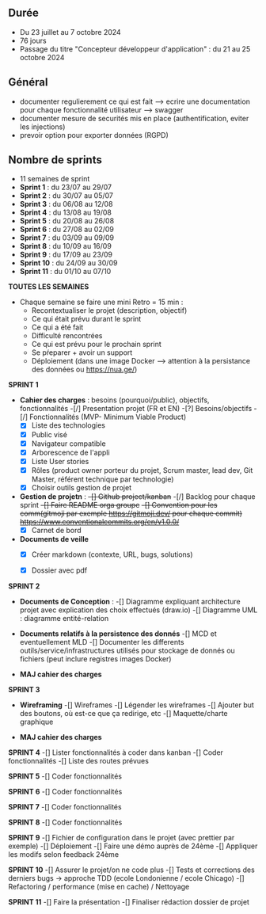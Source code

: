 ## Durée
  - Du 23 juillet au 7 octobre 2024
  - 76 jours
  - Passage du titre "Concepteur développeur d'application" : du 21 au 25 octobre 2024


## Général
  - documenter regulierement ce qui est fait --> ecrire une documentation pour chaque fonctionnalité utilisateur  --> swagger
  - documenter mesure de securités mis en place (authentification, eviter les injections)
  - prevoir option pour exporter données (RGPD)


## Nombre de sprints
  - 11 semaines de sprint
  - **Sprint 1** : du 23/07 au 29/07
  - **Sprint 2** : du 30/07 au 05/07
  - **Sprint 3** : du 06/08 au 12/08
  - **Sprint 4** : du 13/08 au 19/08
  - **Sprint 5** : du 20/08 au 26/08
  - **Sprint 6** : du 27/08 au 02/09
  - **Sprint 7** : du 03/09 au 09/09
  - **Sprint 8** : du 10/09 au 16/09
  - **Sprint 9** : du 17/09 au 23/09
  - **Sprint 10** : du 24/09 au 30/09
  - **Sprint 11** : du 01/10 au 07/10


**TOUTES LES SEMAINES**
  - Chaque semaine se faire une mini Retro = 15 min :
    - Recontextualiser le projet (description, objectif)
    - Ce qui était prévu durant le sprint
    - Ce qui a été fait
    - Difficulté rencontrées
    - Ce qui est prévu pour le prochain sprint
    - Se pŕeparer + avoir un support
    - Déploiement (dans une image Docker --> attention à la persistance des données ou https://nua.ge/)


**SPRINT 1**
  - **Cahier des charges** : besoins (pourquoi/public), objectifs, fonctionnalités
    -[/] Presentation projet (FR et EN)
    -[?] Besoins/objectifs
    -[/] Fonctionnalités (MVP- Minimum Viable Product)
    -[X] Liste des technologies
    -[X] Public visé
    -[X] Navigateur compatible
    -[X] Arborescence de l'appli
    -[X] Liste User stories
    -[X] Rôles (product owner porteur du projet, Scrum master, lead dev, Git Master, référent technique par technologie)
    -[X] Choisir outils gestion de projet

  - **Gestion de projetn** :
    ~~-[] Github project/kanban~~
    -[/] Backlog pour chaque sprint
    ~~-[] Faire README orga groupe~~
    ~~-[] Convention pour les comm(gitmoji par exemple https://gitmoji.dev/ pour chaque commit) https://www.conventionalcommits.org/en/v1.0.0/~~
    -[X] Carnet de bord

  - **Documents de veille**
    -[X] Créer markdown (contexte, URL, bugs, solutions)
    -[X] Dossier avec pdf


**SPRINT 2**
  - **Documents de Conception** :
    -[] Diagramme expliquant architecture projet avec explication des choix effectués (draw.io)
    -[] Diagramme UML : diagramme entité-relation

  - **Documents relatifs à la persistence des donnés**
    -[] MCD et eventuellement MLD
    -[] Documenter les differents outils/service/infrastructures utilisés pour stockage de donnés ou fichiers (peut inclure registres images Docker)

  - **MAJ cahier des charges**


**SPRINT 3**
  - **Wireframing**
    -[] Wireframes
    -[] Légender les wireframes
    -[] Ajouter but des boutons, où est-ce que ça redirige, etc
    -[] Maquette/charte graphique

  - **MAJ cahier des charges**

**SPRINT 4**
    -[] Lister fonctionnalités à coder dans kanban
    -[] Coder fonctionnalités
    -[] Liste des routes prévues


**SPRINT 5**
    -[] Coder fonctionnalités

**SPRINT 6**
    -[] Coder fonctionnalités

**SPRINT 7**
    -[] Coder fonctionnalités


**SPRINT 8**
    -[] Coder fonctionnalités


**SPRINT 9**
  -[] Fichier de configuration dans le projet (avec prettier par exemple)
  -[] Déploiement
  -[] Faire une démo auprès de 24ème
  -[] Appliquer les modifs selon feedback 24ème

**SPRINT 10**
  -[] Assurer le projet/on ne code plus
  -[] Tests et corrections des derniers bugs -> approche TDD (ecole Londonienne / ecole Chicago)
  -[] Refactoring / performance (mise en cache) / Nettoyage

**SPRINT 11**
  -[] Faire la présentation
  -[] Finaliser rédaction dossier de projet
